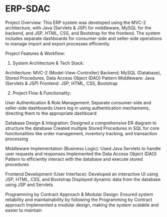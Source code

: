 # ERP-SDAC

Project Overview:
This ERP system was developed using the MVC-2 architecture, with Java (Servlets & JSP) for middleware, MySQL for the backend, and JSP, HTML, CSS, and Bootstrap for the frontend. The system includes separate dashboards for consumer-side and seller-side operations to manage import and export processes efficiently.

Project Features & Workflow:

1. System Architecture & Tech Stack:
   
Architecture: MVC-2 (Model-View-Controller)
Backend: MySQL (Database), Stored Procedures, Data Access Object (DAO) Pattern
Middleware: Java (Servlets & JSP)
Frontend: JSP, HTML, CSS, Bootstrap

2. Project Flow & Functionality:
   
User Authentication & Role Management:
Separate consumer-side and seller-side dashboards
Users log in using authentication mechanisms, directing them to the appropriate dashboard

Database Design & Integration:
Designed a comprehensive ER diagram to structure the database
Created multiple Stored Procedures in SQL for core functionalities like order management, inventory tracking, and transaction processing

Middleware Implementation (Business Logic):
Used Java Servlets to handle user requests and responses
Implemented the Data Access Object (DAO) Pattern to efficiently interact with the database and execute stored procedures

Frontend Development (User Interface):
Developed an interactive UI using JSP, HTML, CSS, and Bootstrap
Displayed dynamic data from the database using JSP and Servlets

Programming by Contract Approach & Modular Design:
Ensured system reliability and maintainability by following the Programming by Contract approach
Implemented a modular design, making the system scalable and easier to maintain
